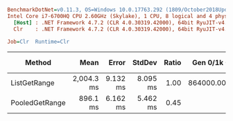 ``` ini

BenchmarkDotNet=v0.11.3, OS=Windows 10.0.17763.292 (1809/October2018Update/Redstone5)
Intel Core i7-6700HQ CPU 2.60GHz (Skylake), 1 CPU, 8 logical and 4 physical cores
  [Host] : .NET Framework 4.7.2 (CLR 4.0.30319.42000), 64bit RyuJIT-v4.7.3324.0
  Clr    : .NET Framework 4.7.2 (CLR 4.0.30319.42000), 64bit RyuJIT-v4.7.3324.0

Job=Clr  Runtime=Clr  

```
|         Method |       Mean |    Error |   StdDev | Ratio | Gen 0/1k Op | Gen 1/1k Op | Gen 2/1k Op | Allocated Memory/Op |
|--------------- |-----------:|---------:|---------:|------:|------------:|------------:|------------:|--------------------:|
|   ListGetRange | 2,004.3 ms | 9.132 ms | 8.095 ms |  1.00 | 864000.0000 | 785000.0000 | 679000.0000 |        2913380832 B |
| PooledGetRange |   896.1 ms | 6.162 ms | 5.462 ms |  0.45 |           - |           - |           - |                   - |
